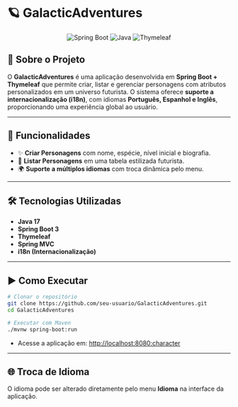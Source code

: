 # 🪐 GalacticAdventures

<div align="center">
  <img src="https://img.shields.io/badge/SpringBoot-3.0-green" alt="Spring Boot">
  <img src="https://img.shields.io/badge/Java-17-blue" alt="Java">
  <img src="https://img.shields.io/badge/Thymeleaf-HTML-orange" alt="Thymeleaf">
</div>

## 📌 Sobre o Projeto

O **GalacticAdventures** é uma aplicação desenvolvida em **Spring Boot + Thymeleaf** que permite criar, listar e gerenciar personagens com atributos personalizados em um universo futurista. O sistema oferece **suporte a internacionalização (i18n)**, com idiomas **Português, Espanhol e Inglês**, proporcionando uma experiência global ao usuário.

---

## 🚀 Funcionalidades

* ✨ **Criar Personagens** com nome, espécie, nível inicial e biografia.
* 📜 **Listar Personagens** em uma tabela estilizada futurista.
* 🌍 **Suporte a múltiplos idiomas** com troca dinâmica pelo menu.

---

## 🛠️ Tecnologias Utilizadas

* **Java 17**
* **Spring Boot 3**
* **Thymeleaf**
* **Spring MVC**
* **i18n (Internacionalização)**

---

## ▶️ Como Executar

```bash
# Clonar o repositório
git clone https://github.com/seu-usuario/GalacticAdventures.git
cd GalacticAdventures

# Executar com Maven
./mvnw spring-boot:run
```

* Acesse a aplicação em: [http://localhost:8080:character](http://localhost:8080:character)

---

## 🌐 Troca de Idioma

O idioma pode ser alterado diretamente pelo menu **Idioma** na interface da aplicação.
